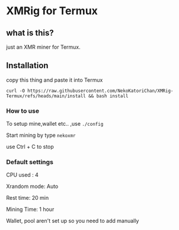 # XMRig for Termux

## what is this?
just an XMR miner for Termux.

## Installation

copy this thing and paste it into Termux

``curl -O https://raw.githubusercontent.com/NekoKatoriChan/XMRig-Termux/refs/heads/main/install && bash install``

### How to use

To setup mine,wallet etc.. ,use `./config`

Start mining by type `nekoxmr`

use Ctrl + C to stop

### Default settings

CPU used : 4

Xrandom mode: Auto

Rest time: 20 min

Mining Time: 1 hour

Wallet, pool aren't set up so you need to add manually



